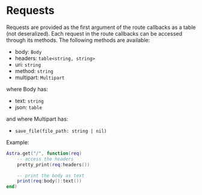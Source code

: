 # Requests

Requests are provided as the first argument of the route callbacks as a table (not deseralized). Each request in the route callbacks can be accessed through its methods. The following methods are available:

- body: `Body`
- headers: `table<string, string>`
- uri: `string`
- method: `string`
- multipart: `Multipart`

where Body has:

- text: `string`
- json: `table`

and where Multipart has:

- `save_file(file_path: string | nil)`

Example:

```lua
Astra.get("/", function(req)
    -- access the headers
    pretty_print(req:headers())

    -- print the body as text
    print(req:body():text())
end)
```
